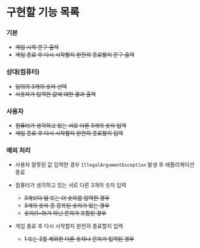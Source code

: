 # 구현할 기능 목록
### 기본
- ~~게임 시작 문구 출력~~
- ~~게임 종료 후 다시 시작할지 완전히 종료할지 문구 출력~~

### 상대(컴퓨터)
- ~~임의의 3개의 숫자 선택~~
- ~~사용자가 입력한 값에 대한 결과 출력~~

### 사용자
- ~~컴퓨터가 생각하고 있는 서로 다른 3개의 숫자 입력~~
- ~~게임 종료 후 다시 시작할지 완전히 종료할지 입력~~

### 예외 처리
- 사용자 잘못된 값 입력한 경우 ``IllegalArgumentException`` 발생 후 애플리케이션 종료
  

- 컴퓨터가 생각하고 있는 서로 다른 3개의 숫자 입력  
  - ~~3개보다 덜 또는 더 숫자를 입력한 경우~~
  - ~~3개의 숫자 중 중복된 숫자가 있는 경우~~
  - ~~숫자(1~9)가 아닌 문자가 포함된 경우~~
  

- 게임 종료 후 다시 시작할지 완전히 종료할지 입력
  - ~~1 또는 2를 제외한 다른 숫자나 문자가 입력된 경우~~